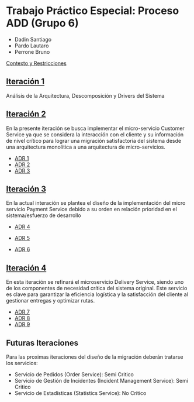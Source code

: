 # Trabajo Práctico Especial: Proceso ADD (Grupo 6)
* Dadin Santiago
* Pardo Lautaro
* Perrone Bruno

[Contexto y Restricciones](https://github.com/CaranchoVeloz/Tp-6-Dise-o---Grupo-6/blob/main/Contexto%20y%20Restricciones)

## [Iteración 1](https://github.com/CaranchoVeloz/Tp-6-Dise-o---Grupo-6/tree/main/Iteraciones/Iteraci%C3%B3n%201)

Análisis de la Arquitectura, Descomposición y Drivers del Sistema

## [Iteración 2](https://github.com/CaranchoVeloz/Tp-6-Dise-o---Grupo-6/tree/main/Iteraciones/Iteraci%C3%B3n%202)

En la presente iteración se busca implementar el micro-servicio Customer Service ya que se considera la interacción con el
cliente y su información de nivel crítico para lograr una migración satisfactoria del sistema desde una arquitectura monolítica
a una arquitectura de micro-servicios.

* [ADR 1](https://github.com/CaranchoVeloz/Tp-6-Dise-o---Grupo-6/blob/main/Iteraciones/Iteraci%C3%B3n%202/ADR's/CRUD%20operations%20for%20clients.md)
* [ADR 2](https://github.com/CaranchoVeloz/Tp-6-Dise-o---Grupo-6/blob/main/Iteraciones/Iteraci%C3%B3n%202/ADR's/Management%20of%20personal%20ad%20payment%20dnata%20for%20clients.md)
* [ADR 3](https://github.com/CaranchoVeloz/Tp-6-Dise-o---Grupo-6/blob/main/Iteraciones/Iteraci%C3%B3n%202/ADR's/Security%20Pattern%20for%20Customer%20Service.md)

## [Iteración 3](https://github.com/CaranchoVeloz/Tp-6-Dise-o---Grupo-6/tree/main/Iteraciones/Iteraci%C3%B3n%203)

En la actual interación se plantea el diseño de la implementación del micro servicio Payment Service debido a su orden en relación
prioridad en el sistema/esfuerzo de desarrollo

* [ADR 4](https://github.com/CaranchoVeloz/Tp-6-Dise-o---Grupo-6/blob/main/Iteraciones/Iteraci%C3%B3n%203/ADR's/Integration%20with%20an%20external%20payment%20gateway.md)


* [ADR 5](https://github.com/CaranchoVeloz/Tp-6-Dise-o---Grupo-6/blob/main/Iteraciones/Iteración%203/ADR's/Circuit%20Breaker%20pattern.md)

* [ADR 6](https://github.com/CaranchoVeloz/Tp-6-Dise-o---Grupo-6/blob/main/Iteraciones/Iteración%203/ADR's/Scalability%20through%20Message%20Queues.md)

## [Iteración 4](https://github.com/CaranchoVeloz/Tp-6-Dise-o---Grupo-6/tree/main/Iteraciones/iteraci%C3%B3n%204)

En esta iteración se refinará el microservicio Delivery Service, siendo uno de los componentes de necesidad crítica del sistema original.
Este servicio es clave para garantizar la eficiencia logística y la satisfacción del cliente al gestionar entregas y optimizar rutas.

* [ADR 7](https://github.com/CaranchoVeloz/Tp-6-Dise-o---Grupo-6/blob/main/Iteraciones/iteraci%C3%B3n%204/ADR's/Event-Driven%20Architecture.md)
* [ADR 8](https://github.com/CaranchoVeloz/Tp-6-Dise-o---Grupo-6/blob/main/Iteraciones/iteraci%C3%B3n%204/ADR's/Factory%20Pattern%20for%20selecting%20strategies.md)
* [ADR 9](https://github.com/CaranchoVeloz/Tp-6-Dise-o---Grupo-6/blob/main/Iteraciones/iteraci%C3%B3n%204/ADR's/Strategy%20Pattern%20for%20Dynamic%20Route%20Optimization.md)

## Futuras Iteraciones
Para las proximas iteraciones del diseño de la migración deberán tratarse los servicios:
* Servicio de Pedidos (Order Service): Semi Critico
* Servicio de Gestión de Incidentes (Incident Management Service): Semi Critico
* Servicio de Estadísticas (Statistics Service): No Critico
